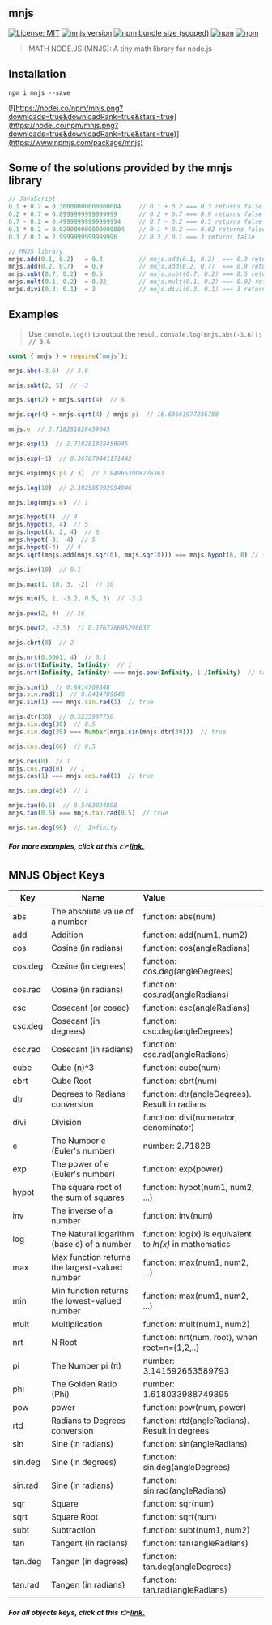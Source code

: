 ## mnjs
[![License: MIT](https://img.shields.io/badge/License-MIT-brightgreen.svg)](https://opensource.org/licenses/MIT) [![mnjs version](https://img.shields.io/npm/v/mnjs.svg?style=flat-square)](https://www.npmjs.com/package/mnjs) [![npm bundle size (scoped)](https://img.shields.io/bundlephobia/minzip/mnjs.svg)]() [![npm](https://img.shields.io/npm/dt/mnjs.svg)]() [![npm](https://img.shields.io/npm/dm/mnjs.svg)]()

> MATH NODE.JS (MNJS): A tiny math library for node.js



## Installation

`npm i mnjs --save`

[![https://nodei.co/npm/mnjs.png?downloads=true&downloadRank=true&stars=true](https://nodei.co/npm/mnjs.png?downloads=true&downloadRank=true&stars=true)](https://www.npmjs.com/package/mnjs)



## Some of the solutions provided by the mnjs library

```js
// JavaScript
0.1 + 0.2 = 0.30000000000000004		// 0.1 + 0.2 === 0.3 returns false
0.2 + 0.7 = 0.8999999999999999		// 0.2 + 0.7 === 0.9 returns false
0.7 - 0.2 = 0.49999999999999994		// 0.7 - 0.2 === 0.5 returns false
0.1 * 0.2 = 0.020000000000000004	// 0.1 * 0.2 === 0.02 returns false
0.3 / 0.1 = 2.9999999999999996		// 0.3 / 0.1 === 3 returns false

// MNJS library
mnjs.add(0.1, 0.2)   = 0.3			// mnjs.add(0.1, 0.2)  === 0.3 returns true
mnjs.add(0.2, 0.7)   = 0.9			// mnjs.add(0.2, 0.7)  === 0.9 returns true
mnjs.subt(0.7, 0.2)  = 0.5			// mnjs.subt(0.7, 0.2) === 0.5 returns true
mnjs.mult(0.1, 0.2)  = 0.02			// mnjs.mult(0.1, 0.2) === 0.02 returns true
mnjs.divi(0.3, 0.1)  = 3 			// mnjs.divi(0.3, 0.1) === 3 returns true
```



## Examples

> Use `console.log()` to output the result.  `console.log(mnjs.abs(-3.6));  // 3.6`

```js
const { mnjs } = require(`mnjs`);

mnjs.abs(-3.6)  // 3.6

mnjs.subt(2, 5)  // -3

mnjs.sqr(2) + mnjs.sqrt(4)  // 6

mnjs.sqr(4) + mnjs.sqrt(4) / mnjs.pi  // 16.63661977236758

mnjs.e  // 2.718281828459045

mnjs.exp(1)  // 2.718281828459045

mnjs.exp(-1)  // 0.367879441171442

mnjs.exp(mnjs.pi / 3)  // 2.849653908226361

mnjs.log(10)  // 2.302585092994046

mnjs.log(mnjs.e)  // 1

mnjs.hypot(4)  // 4
mnjs.hypot(3, 4)  // 5
mnjs.hypot(4, 2, 4)  // 6
mnjs.hypot(-3, -4)  // 5
mnjs.hypot(-4)  // 4
mnjs.sqrt(mnjs.add(mnjs.sqr(6), mnjs.sqr(8))) === mnjs.hypot(6, 8) // true

mnjs.inv(10)  // 0.1

mnjs.max(1, 10, 3, -2)  // 10

mnjs.min(5, 1, -3.2, 0.5, 3)  // -3.2

mnjs.pow(2, 4)  // 16

mnjs.pow(2, -2.5)  // 0.176776695296637

mnjs.cbrt(8)  // 2

mnjs.nrt(0.0001, 4)  // 0.1
mnjs.nrt(Infinity, Infinity)  // 1
mnjs.nrt(Infinity, Infinity) === mnjs.pow(Infinity, 1 /Infinity)  // true

mnjs.sin(1)  // 0.8414709848
mnjs.sin.rad(1)  // 0.8414709848
mnjs.sin(1) === mnjs.sin.rad(1)  // true

mnjs.dtr(30)  // 0.5235987756
mnjs.sin.deg(30)  // 0.5
mnjs.sin.deg(30) === Number(mnjs.sin(mnjs.dtr(30)))  // true

mnjs.cos.deg(60)  // 0.5

mnjs.cos(0)  // 1
mnjs.cos.rad(0)  // 1
mnjs.cos(1) === mnjs.cos.rad(1)  // true

mnjs.tan.deg(45)  // 1

mnjs.tan(0.5)  // 0.5463024898
mnjs.tan(0.5) === mnjs.tan.rad(0.5)  // true

mnjs.tan.deg(90)  // -Infinity
```

##### For more examples, click at this 👉 [link.](https://github.com/dr-montasir/mnjs/blob/master/examples/math-functions.md)



## MNJS Object Keys

| Key     | Name                                           | Value                                                    |
| ------- | ---------------------------------------------- | :------------------------------------------------------- |
| abs     | The absolute value of a number                 | function:  abs(num)                                      |
| add     | Addition                                       | function:  add(num1, num2)                               |
| cos     | Cosine (in radians)                            | function:  cos(angleRadians)                             |
| cos.deg | Cosine (in degrees)                            | function:  cos.deg(angleDegrees)                         |
| cos.rad | Cosine (in radians)                            | function:  cos.rad(angleRadians)                         |
| csc     | Cosecant (or cosec)                            | function:  csc(angleRadians)                             |
| csc.deg | Cosecant (in degrees)                          | function: csc.deg(angleDegrees)                          |
| csc.rad | Cosecant (in radians)                          | function:  csc.rad(angleRadians)                         |
| cube    | Cube (n)^3                                     | function:  cube(num)                                     |
| cbrt    | Cube Root                                      | function:  cbrt(num)                                     |
| dtr     | Degrees to Radians conversion                  | function: dtr(angleDegrees).  Result in radians          |
| divi    | Division                                       | function:  divi(numerator, denominator)                  |
| e       | The Number e (Euler's number)                  | number:  2.71828                                         |
| exp     | The power of e (Euler's number)                | function: exp(power)                                     |
| hypot   | The square root of the sum of squares          | function: hypot(num1, num2, ...)                         |
| inv     | The inverse of a number                        | function: inv(num)                                       |
| log     | The Natural logarithm (base e) of a number     | function: log(x) is equivalent to *ln(x)* in mathematics |
| max     | Max function returns the largest-valued number | function: max(num1, num2, ...)                           |
| min     | Min function returns the lowest-valued number  | function: max(num1, num2, ...)                           |
| mult    | Multiplication                                 | function:  mult(num1, num2)                              |
| nrt     | N Root                                         | function:  nrt(num, root), when root=n={1,2,..}          |
| pi      | The Number pi (π)                              | number:  3.141592653589793                               |
| phi     | The Golden Ratio (Phi)                         | number:  1.618033988749895                               |
| pow     | power                                          | function:  pow(num, power)                               |
| rtd     | Radians to Degrees conversion                  | function: rtd(angleRadians).  Result in degrees          |
| sin     | Sine (in radians)                              | function:  sin(angleRadians)                             |
| sin.deg | Sine (in degrees)                              | function:  sin.deg(angleDegrees)                         |
| sin.rad | Sine (in radians)                              | function:  sin.rad(angleRadians)                         |
| sqr     | Square                                         | function:  sqr(num)                                      |
| sqrt    | Square Root                                    | function:  sqrt(num)                                     |
| subt    | Subtraction                                    | function:  subt(num1, num2)                              |
| tan     | Tangent (in radians)                           | function:  tan(angleRadians)                             |
| tan.deg | Tangen (in degrees)                            | function:  tan.deg(angleDegrees)                         |
| tan.rad | Tangen (in radians)                            | function:  tan.rad(angleRadians)                         |

##### For all objects keys, click at this 👉 [link.](https://github.com/dr-montasir/mnjs/blob/master/object-keys/obj-keys.md)
